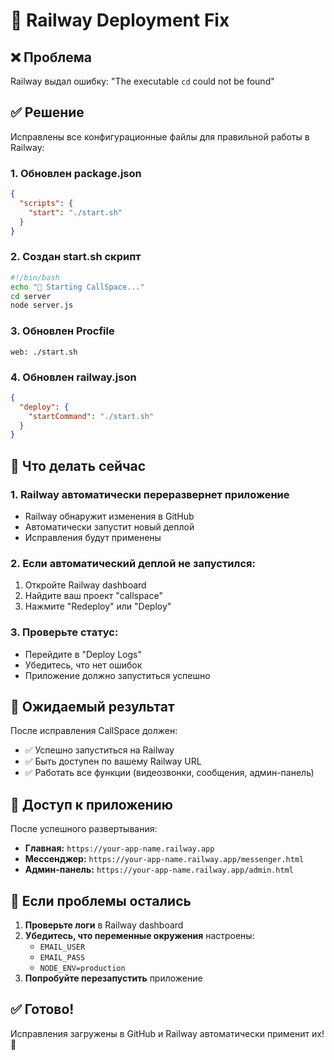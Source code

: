 # 🔧 Railway Deployment Fix

## ❌ Проблема
Railway выдал ошибку: "The executable `cd` could not be found"

## ✅ Решение
Исправлены все конфигурационные файлы для правильной работы в Railway:

### 1. **Обновлен package.json**
```json
{
  "scripts": {
    "start": "./start.sh"
  }
}
```

### 2. **Создан start.sh скрипт**
```bash
#!/bin/bash
echo "🚀 Starting CallSpace..."
cd server
node server.js
```

### 3. **Обновлен Procfile**
```
web: ./start.sh
```

### 4. **Обновлен railway.json**
```json
{
  "deploy": {
    "startCommand": "./start.sh"
  }
}
```

## 🚀 Что делать сейчас

### 1. **Railway автоматически переразвернет приложение**
- Railway обнаружит изменения в GitHub
- Автоматически запустит новый деплой
- Исправления будут применены

### 2. **Если автоматический деплой не запустился:**
1. Откройте Railway dashboard
2. Найдите ваш проект "callspace"
3. Нажмите "Redeploy" или "Deploy"

### 3. **Проверьте статус:**
- Перейдите в "Deploy Logs"
- Убедитесь, что нет ошибок
- Приложение должно запуститься успешно

## 🎯 Ожидаемый результат

После исправления CallSpace должен:
- ✅ Успешно запуститься на Railway
- ✅ Быть доступен по вашему Railway URL
- ✅ Работать все функции (видеозвонки, сообщения, админ-панель)

## 📱 Доступ к приложению

После успешного развертывания:
- **Главная:** `https://your-app-name.railway.app`
- **Мессенджер:** `https://your-app-name.railway.app/messenger.html`
- **Админ-панель:** `https://your-app-name.railway.app/admin.html`

## 🔧 Если проблемы остались

1. **Проверьте логи** в Railway dashboard
2. **Убедитесь, что переменные окружения** настроены:
   - `EMAIL_USER`
   - `EMAIL_PASS`
   - `NODE_ENV=production`
3. **Попробуйте перезапустить** приложение

## ✅ Готово!

Исправления загружены в GitHub и Railway автоматически применит их! 🚀
